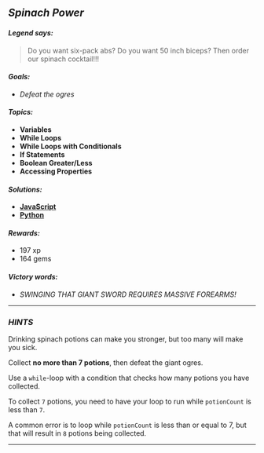 ## _Spinach Power_

#### _Legend says:_
> Do you want six-pack abs? Do you want 50 inch biceps? Then order our spinach cocktail!!!

#### _Goals:_
+ _Defeat the ogres_

#### _Topics:_
+ **Variables**
+ **While Loops**
+ **While Loops with Conditionals**
+ **If Statements**
+ **Boolean Greater/Less**
+ **Accessing Properties**

#### _Solutions:_
+ **[JavaScript](spinachPower.js)**
+ **[Python](spinach_power.py)**

#### _Rewards:_
+ 197 xp
+ 164 gems

#### _Victory words:_
+ _SWINGING THAT GIANT SWORD REQUIRES MASSIVE FOREARMS!_

___

### _HINTS_

Drinking spinach potions can make you stronger, but too many will make you sick.

Collect **no more than 7 potions**, then defeat the giant ogres.

Use a `while`-loop with a condition that checks how many potions you have collected.

To collect `7` potions, you need to have your loop to run while `potionCount` is less than `7`.

A common error is to loop while `potionCount` is less than or equal to 7, but that will result in `8` potions being collected.

___
